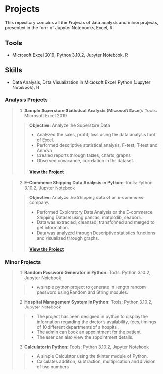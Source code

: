 # Projects
This repository contains all the Projects of data analysis and minor projects, presented in the form of Jupyter Notebooks, Excel, R.

## Tools
* Microsoft Excel 2019, Python 3.10.2, Jupyter Notebook, R

## Skills
* Data Analysis, Data Visualization in Microsoft Excel, Python (Jupyter Notebook), R

### Analysis Projects
>1. **Sample Superstore Statistical Analysis (Microsoft Excel):**  Tools: Microsoft Excel 2019
>> **Objective:** Analyze the Superstore Data
>> * Analyzed the sales, profit, loss using the data analysis tool of Excel. 
>> * Performed descriptive statistical analysis, F-test, T-test and Annova
>> * Created reports through tables, charts, graphs 
>> * Observed covariance, correlation in the dataset.
>> 
>> #### [View the Project](https://github.com/xavierina12/Data-Analytics/tree/main/Projects/PROJECT:%20Sample%20Superstore%20Statistical%20Analysis)
>> 


>2. **E-Commerce Shipping Data Analysis in Python:** Tools: Python 3.10.2, Jupyter Notebook
>> **Objective:** Analyze the Shipping data of an E-commerce company. 
>> * Performed Exploratory Data Analysis on the E-commerce Shipping Dataset using pandas, matplotlib, seaborn. 
>> * Data was extracted, cleansed, transformed and merged to get information. 
>> * Data was analyzed through Descriptive statistics functions and visualized through graphs. 
>>  #### [View the Project](https://github.com/xavierina12/Data-Analytics/tree/main/Projects/PROJECT:%20E-Commerce%20Shipping%20Data%20Analysis)
>>  

### Minor Projects
>1. **Random Password Generator in Python:** Tools: Python 3.10.2, Jupyter Notebook
>> * A simple python project to generate 'n' length random password using Random and String modules. 
>> 
>2. **Hospital Management System in Python:** Tools: Python 3.10.2, Jupyter Notebook
>> * The project has been designed in python to display the information regarding the doctor’s availability, fees, timings of 10 different departments of a hospital. 
>> * The admin can book an appointment for the patient.
>> * The user can also view the appointment details. 
>> 
>3. **Calculator in Python:** Tools: Python 3.10.2, Jupyter Notebook
>> * A simple Calculator using the tkinter module of Python. 
>> * Calculates addition, subtraction, multiplication and division of two numbers

